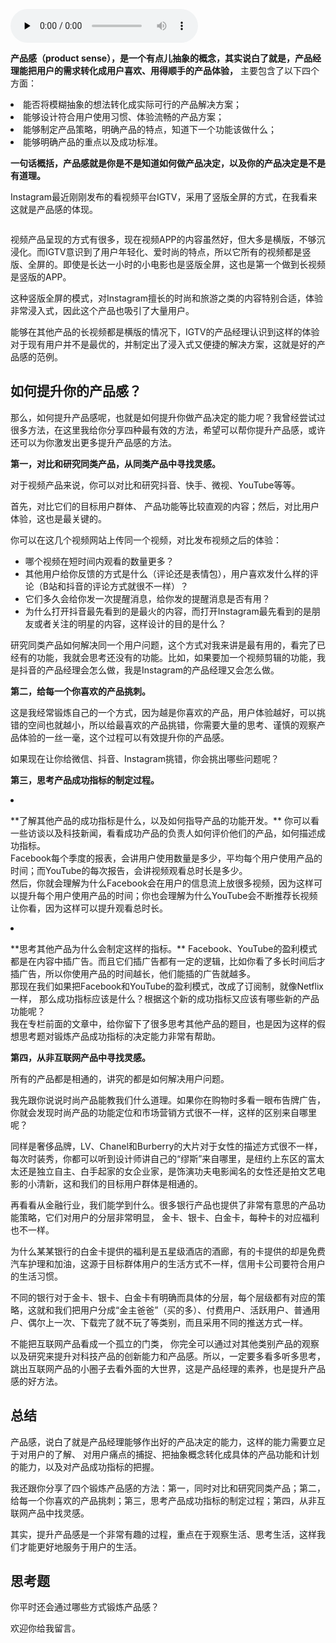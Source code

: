 <audio id="audio" title="33 | 如何提升产品感（product sense）？" controls="" preload="none"><source id="mp3" src="https://static001.geekbang.org/resource/audio/37/c4/37eda63bad55cb2cfa61735fd8385ec4.mp3"></audio>

**产品感（product sense），是一个有点儿抽象的概念，其实说白了就是，产品经理能把用户的需求转化成用户喜欢、用得顺手的产品体验，** 主要包含了以下四个方面：

<li>
能否将模糊抽象的想法转化成实际可行的产品解决方案；
</li>
<li>
能够设计符合用户使用习惯、体验流畅的产品方案；
</li>
<li>
能够制定产品策略，明确产品的特点，知道下一个功能该做什么；
</li>
<li>
能够明确产品的重点以及成功标准。
</li>

**一句话概括，产品感就是你是不是知道如何做产品决定，以及你的产品决定是不是有道理。**

Instagram最近刚刚发布的看视频平台IGTV，采用了竖版全屏的方式，在我看来这就是产品感的体现。

<img src="https://static001.geekbang.org/resource/image/e1/43/e138a2c49b7b25e74fefec920d207b43.png" alt="" />

视频产品呈现的方式有很多，现在视频APP的内容虽然好，但大多是横版，不够沉浸化。而IGTV意识到了用户年轻化、爱时尚的特点，所以它所有的视频都是竖版、全屏的。即使是长达一小时的小电影也是竖版全屏，这也是第一个做到长视频是竖版的APP。

这种竖版全屏的模式，对Instagram擅长的时尚和旅游之类的内容特别合适，体验非常浸入式，因此这个产品也吸引了大量用户。

能够在其他产品的长视频都是横版的情况下，IGTV的产品经理认识到这样的体验对于现有用户并不是最优的，并制定出了浸入式又便捷的解决方案，这就是好的产品感的范例。

## 如何提升你的产品感？

那么，如何提升产品感呢，也就是如何提升你做产品决定的能力呢？我曾经尝试过很多方法，在这里我给你分享四种最有效的方法，希望可以帮你提升产品感，或许还可以为你激发出更多提升产品感的方法。

**第一，对比和研究同类产品，从同类产品中寻找灵感。**

对于视频产品来说，你可以对比和研究抖音、快手、微视、YouTube等等。

首先，对比它们的目标用户群体、 产品功能等比较直观的内容；然后，对比用户体验，这也是最关键的。

你可以在这几个视频网站上传同一个视频，对比发布视频之后的体验：

- 哪个视频在短时间内观看的数量更多？
- 其他用户给你反馈的方式是什么（评论还是表情包），用户喜欢发什么样的评论（B站和抖音的评论方式就很不一样）？
- 它们多久会给你发一次提醒消息，给你发的提醒消息是否有用？
- 为什么打开抖音最先看到的是最火的内容，而打开Instagram最先看到的是朋友或者关注的明星的内容，这样设计的目的是什么？

研究同类产品如何解决同一个用户问题，这个方式对我来讲是最有用的，看完了已经有的功能，我就会思考还没有的功能。比如，如果要加一个视频剪辑的功能，我是抖音的产品经理会怎么做，我是Instagram的产品经理又会怎么做。

**第二，给每一个你喜欢的产品挑刺。**

这是我经常锻炼自己的一个方式，因为越是你喜欢的产品，用户体验越好，可以挑错的空间也就越小，所以给最喜欢的产品挑错，你需要大量的思考、谨慎的观察产品体验的一丝一毫，这个过程可以有效提升你的产品感。

如果现在让你给微信、抖音、Instagram挑错，你会挑出哪些问题呢？

**第三，思考产品成功指标的制定过程。**

<li>
<p>**了解其他产品的成功指标是什么，以及如何指导产品的功能开发。** 你可以看一些访谈以及科技新闻，看看成功产品的负责人如何评价他们的产品，如何描述成功指标。<br />
Facebook每个季度的报表，会讲用户使用数量是多少，平均每个用户使用产品的时间；而YouTube的每次报告，会讲视频观看总时长是多少。<br />
然后，你就会理解为什么Facebook会在用户的信息流上放很多视频，因为这样可以提升每个用户使用产品的时间；你也会理解为什么YouTube会不断推荐长视频让你看，因为这样可以提升观看总时长。</p>
</li>
<li>
<p>**思考其他产品为什么会制定这样的指标。** Facebook、YouTube的盈利模式都是在内容中插广告。而且它们插广告都有一定的逻辑，比如你看了多长时间后才插广告，所以你使用产品的时间越长，他们能插的广告就越多。<br />
那现在我们如果把Facebook和YouTube的盈利模式，改成了订阅制，就像Netflix一样， 那么成功指标应该是什么？根据这个新的成功指标又应该有哪些新的产品功能呢？<br />
我在专栏前面的文章中，给你留下了很多思考其他产品的题目，也是因为这样的假想思考题对锻炼产品成功指标的决定能力非常有帮助。</p>
</li>

**第四，从非互联网产品中寻找灵感。**

所有的产品都是相通的，讲究的都是如何解决用户问题。

我先跟你说说时尚产品能教我们什么道理。如果你在购物时多看一眼布告牌广告，你就会发现时尚产品的功能定位和市场营销方式很不一样，这样的区别来自哪里呢？

同样是奢侈品牌，LV、Chanel和Burberry的大片对于女性的描述方式很不一样， 每次时装秀，你都可以听到设计师讲自己的“缪斯”来自哪里，是纽约上东区的富太太还是独立自主、白手起家的女企业家，是饰演功夫电影闻名的女性还是拍文艺电影的小清新，这和我们的目标用户群体是相通的。

再看看从金融行业，我们能学到什么。很多银行产品也提供了非常有意思的产品功能策略，它们对用户的分层非常明显， 金卡、银卡、白金卡，每种卡的对应福利也不一样。

为什么某某银行的白金卡提供的福利是五星级酒店的酒廊，有的卡提供的却是免费汽车护理和加油，这源于目标群体用户的生活方式不一样，信用卡公司要符合用户的生活习惯。

不同的银行对于金卡、银卡、白金卡有明确而具体的分层，每个层级都有对应的策略，这就和我们把用户分成“金主爸爸”（买的多）、付费用户、活跃用户、普通用户、偶尔上一次、下载完了就不玩了等类别，而且采用不同的推送方式一样。

不能把互联网产品看成一个孤立的门类， 你完全可以通过对其他类别产品的观察以及研究来提升对科技产品的创新能力和产品感。所以，一定要多看多听多思考，跳出互联网产品的小圈子去看外面的大世界，这是产品经理的素养，也是提升产品感的好方法。

## 总结

产品感，说白了就是产品经理能够作出好的产品决定的能力，这样的能力需要立足于对用户的了解、 对用户痛点的捕捉、把抽象概念转化成具体的产品功能和计划的能力，以及对产品成功指标的把握。

我还跟你分享了四个锻炼产品感的方法：第一，同时对比和研究同类产品；第二，给每一个你喜欢的产品挑刺；第三，思考产品成功指标的制定过程；第四，从非互联网产品中找灵感。

其实，提升产品感是一个非常有趣的过程，重点在于观察生活、思考生活，这样我们才能更好地服务于用户的生活。

## 思考题

你平时还会通过哪些方式锻炼产品感？

欢迎你给我留言。


